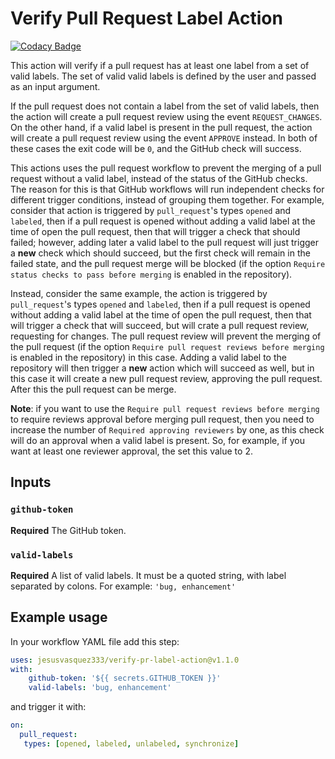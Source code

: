 # Verify Pull Request Label Action

[![Codacy Badge](https://api.codacy.com/project/badge/Grade/162d73a2aff6478081cdc34ee9ee7b6e)](https://app.codacy.com/manual/jesusvasquez333/verify-pr-label-action?utm_source=github.com&utm_medium=referral&utm_content=jesusvasquez333/verify-pr-label-action&utm_campaign=Badge_Grade_Dashboard)

This action will verify if a pull request has at least one label from a set of valid labels. The set of valid valid labels is defined by the user and passed as an input argument.

If the pull request does not contain a label from the set of valid labels, then the action will create a pull request review using the event `REQUEST_CHANGES`. On the other hand, if a valid label is present in the pull request, the action will create a pull request review using the event `APPROVE` instead. In both of these cases the exit code will be `0`, and the GitHub check will success.

This actions uses the pull request workflow to prevent the merging of a pull request without a valid label, instead of the status of the GitHub checks. The reason for this is that GitHub workflows will run independent checks for different trigger conditions, instead of grouping them together. For example, consider that action is triggered by `pull_request`'s types `opened` and `labeled`, then if a pull request is opened without adding a valid label at the time of open the pull request, then that will trigger a check that should failed; however, adding later a valid label to the pull request will just trigger a **new** check which should succeed, but the first check will remain in the failed state, and the pull request merge will be blocked (if the option `Require status checks to pass before merging` is enabled in the repository).

Instead, consider the same example, the action is triggered by `pull_request`'s types `opened` and `labeled`, then if a pull request is opened without adding a valid label at the time of open the pull request, then that will trigger a check that will succeed, but will crate a pull request review, requesting for changes. The pull request review will prevent the merging of the pull request (if the option `Require pull request reviews before merging` is enabled in the repository) in this case. Adding a valid label to the repository will then trigger a **new** action which will succeed as well, but in this case it will create a new pull request review, approving the pull request. After this the pull request can be merge.

**Note**: if you want to use the `Require pull request reviews before merging` to require reviews approval before merging pull request, then you need to increase the number of `Required approving reviewers` by one, as this check will do an approval when a valid label is present. So, for example, if you want at least one reviewer approval, the set this value to 2.

## Inputs

### `github-token`

**Required** The GitHub token.

### `valid-labels`

**Required** A list of valid labels. It must be a quoted string, with label separated by colons. For example: `'bug, enhancement'`

## Example usage

In your workflow YAML file add this step:
```yaml
uses: jesusvasquez333/verify-pr-label-action@v1.1.0
with:
    github-token: '${{ secrets.GITHUB_TOKEN }}'
    valid-labels: 'bug, enhancement'
```

and trigger it with:
```yaml
on:
  pull_request:
   types: [opened, labeled, unlabeled, synchronize]
```